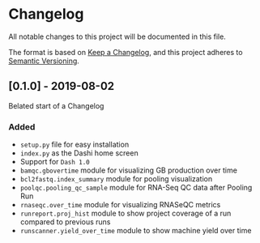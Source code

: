 # Changelog
All notable changes to this project will be documented in this file.

The format is based on [Keep a Changelog](https://keepachangelog.com/en/1.0.0/),
and this project adheres to [Semantic Versioning](https://semver.org/spec/v2.0.0.html).

## [0.1.0] - 2019-08-02
Belated start of a Changelog

### Added
* `setup.py` file for easy installation
* `index.py` as the Dashi home screen
* Support for `Dash 1.0`
* `bamqc.gbovertime` module for visualizing GB production over time
* `bcl2fastq.index_summary` module for pooling visualization
* `poolqc.pooling_qc_sample` module for RNA-Seq QC data after Pooling Run
* `rnaseqc.over_time` module for visualizing RNASeQC metrics
* `runreport.proj_hist` module to show project coverage of a run compared to
previous runs
* `runscanner.yield_over_time` module to show machine yield over time
